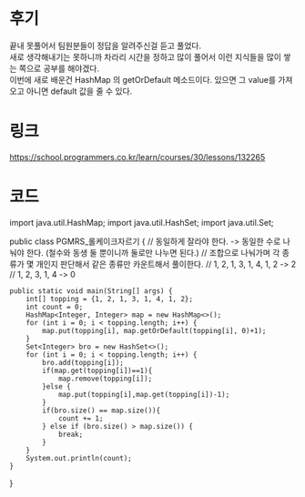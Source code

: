 # 후기
끝내 못풀어서 팀원분들이 정답을 알려주신걸 듣고 풀었다. <br>
새로 생각해내기는 못하니까 차라리 시간을 정하고 많이 풀어서 이런 지식들을 많이 쌓는 쪽으로 공부를 해야겠다.<br>
이번에 새로 배운건 HashMap 의 getOrDefault 메소드이다. 있으면 그 value를 가져오고 아니면 default 값을 줄 수 있다. 

# 링크
https://school.programmers.co.kr/learn/courses/30/lessons/132265

# 코드
import java.util.HashMap;
import java.util.HashSet;
import java.util.Set;

public class PGMRS_롤케이크자르기 {
    // 동일하게 잘라야 한다. -> 동일한 수로 나눠야 한다. (철수와 동생 둘 뿐이니까 둘로만 나누면 된다.)
    // 조합으로 나눠가며 각 종류가 몇 개인지 판단해서 같은 종류만 카운트해서 풀이한다.
    // 1, 2, 1, 3, 1, 4, 1, 2 -> 2
    // 1, 2, 3, 1, 4 -> 0

    public static void main(String[] args) {
        int[] topping = {1, 2, 1, 3, 1, 4, 1, 2};
        int count = 0;
        HashMap<Integer, Integer> map = new HashMap<>();
        for (int i = 0; i < topping.length; i++) {
            map.put(topping[i], map.getOrDefault(topping[i], 0)+1);
        }
        Set<Integer> bro = new HashSet<>();
        for (int i = 0; i < topping.length; i++) {
            bro.add(topping[i]);
            if(map.get(topping[i])==1){
                map.remove(topping[i]);
            }else {
                map.put(topping[i],map.get(topping[i])-1);
            }
            if(bro.size() == map.size()){
                count += 1;
            } else if (bro.size() > map.size()) {
                break;
            }
        }
        System.out.println(count);
    }
}
